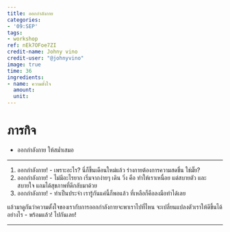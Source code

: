 ```yaml
---
title: ออกกำลังกาย
categories:
- '09:SEP'
tags:
- workshop
ref: nEk7OFoe7ZI
credit-name: Johny vino
credit-user: "@johnyvino"
image: true
time: 36
ingredients:
- name: ความตั้งใจ
  amount: 
  unit: 
---
```


# ภารกิจ
 - ออกกำลังกาย ให้สม่ำเสมอ

---

1. ออกกำลังกาย! - เพราะอะไร? นี่ก็ขึ้นเดือนใหม่แล้ว ร่างกายต้องการความสดชื่น ใช่มั๊ย?
2. ออกกำลังกาย! - ไม่มีอะไรยาก เริ่มจากง่ายๆ เดิน วิ่ง คือ ทำให้เราเหนื่อย แต่สบายตัว และ สบายใจ แถมได้สุขภาพที่ดีกลับมาด้วย
3. ออกกำลังกาย! - ทำเป็นประจำ เรารู้กันแค่นี้ก็พอแล้ว ที่เหลือก็คือลงมือทำได้เลย

แล้วมาดูกันว่าความตั้งใจของเรากับการออกกำลังกายจะพาเราไปที่ไหน จะเปลี่ยนแปลงตัวเราให้ดีขึ้นได้อย่างไร - พร้อมแล้ว! ไปกันเลย!

---
